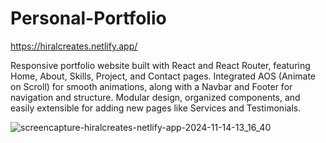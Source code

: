 # Personal-Portfolio

https://hiralcreates.netlify.app/

Responsive portfolio website built with React and React Router, featuring Home, About, Skills, Project, and Contact pages. Integrated AOS (Animate on Scroll) for smooth animations, along with a Navbar and Footer for navigation and structure. Modular design, organized components, and easily extensible for adding new pages like Services and Testimonials.

![screencapture-hiralcreates-netlify-app-2024-11-14-13_16_40](https://github.com/user-attachments/assets/029c7c53-c5d9-4116-b3f6-ac9495429596)
